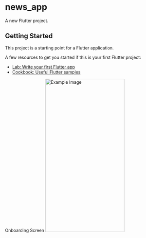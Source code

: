# news_app

A new Flutter project.

## Getting Started

This project is a starting point for a Flutter application.

A few resources to get you started if this is your first Flutter project:

- [Lab: Write your first Flutter app](https://docs.flutter.dev/get-started/codelab)
- [Cookbook: Useful Flutter samples](https://docs.flutter.dev/cookbook)

Onboarding Screen
<img src="https://user-images.githubusercontent.com/96490513/232533222-77c227f9-e75c-4d73-bc47-96152861aa99.png" alt="Example Image" height="500" width="260">
